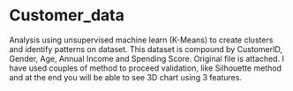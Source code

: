 # Customer_data
Analysis using unsupervised machine learn (K-Means) to create clusters and identify patterns on dataset. This dataset is compound by CustomerID, Gender, Age, Annual Income and Spending Score. Original file is attached. I have used couples of method to proceed validation, like Silhouette method and at the end you will be able to see 3D chart using 3 features.
